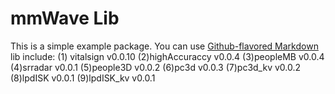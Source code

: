# mmWave Lib

This is a simple example package. You can use
[Github-flavored Markdown](https://guides.github.com/features/mastering-markdown/)
lib include:
(1) vitalsign v0.0.10
(2)highAccuraccy v0.0.4
(3)peopleMB v0.0.4
(4)srradar v0.0.1
(5)people3D v0.0.2
(6)pc3d v0.0.3
(7)pc3d_kv v0.0.2
(8)lpdISK v0.0.1
(9)lpdISK_kv v0.0.1
